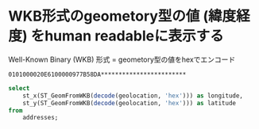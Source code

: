# WKB形式のgeometory型の値 (緯度経度) をhuman readableに表示する
Well-Known Binary (WKB) 形式 = geometory型の値をhexでエンコード

```
0101000020E6100000977B58DA************************
```

```sql
select
    st_x(ST_GeomFromWKB(decode(geolocation, 'hex'))) as longitude,
    st_y(ST_GeomFromWKB(decode(geolocation, 'hex'))) as latitude
from
    addresses;
```
